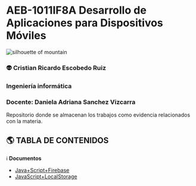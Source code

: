 # AEB-1011IF8A Desarrollo de Aplicaciones para Dispositivos Móviles

<img title="Elliott Engelmann" src="https://images.unsplash.com/photo-1571203191207-c7dc52f66d7a?ixlib=rb-1.2.1&ixid=eyJhcHBfaWQiOjEyMDd9&auto=format&fit=crop&w=1489&q=80" alt="silhouette of mountain" data-align="center">

### :alien: Cristian Ricardo Escobedo Ruiz
### Ingeniería informática
### Docente: Daniela Adriana Sanchez Vizcarra


Repositorio donde se almacenan los trabajos como evidencia relacionados con la materia.

## :earth_americas: TABLA DE CONTENIDOS

:information_source: **Documentos**

* [Java+Script+Firebase](JavaScript+Firebase/README.md) 
* [JavaScript+LocalStorage](JavaScript+LocalStorage/README.md)

